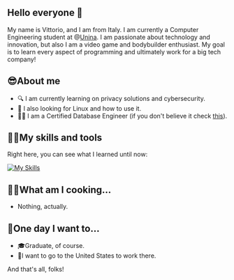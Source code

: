 ## Hello everyone 👋

My name is Vittorio, and I am from Italy. I am currently a Computer Engineering student at @[Unina](https://www.unina.it/home;jsessionid=713EDAFF2C4FF71107586896FA049017.node_publisher12). I am passionate about technology and innovation, but also I am a video game and bodybuilder enthusiast. My goal is to learn every aspect of programming and ultimately work for a big tech company!

## 😎About me
- 🔍 I am currently learning on privacy solutions and cybersecurity.
- 🤔 I also looking for Linux and how to use it.
- 👨‍💻 I am a Certified Database Engineer (if you don't believe it check [this](https://www.linkedin.com/in/vittorio-monfrecola-963bb6295/)).

## 🐱‍💻My skills and tools
Right here, you can see what I learned until now:

[![My Skills](https://skillicons.dev/icons?i=c,cpp,java,mysql,py,git,vscode,windows)](https://skillicons.dev)


## 👨‍🍳What am I cooking...
- Nothing, actually. 

## 🤩One day I want to...
- 🎓Graduate, of course.
- 🗽I want to go to the United States to work there.

And that's all, folks!